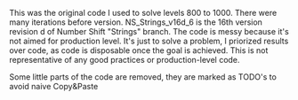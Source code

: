 This was the original code I used to solve levels 800 to 1000. There were many iterations before version. NS_Strings_v16d_6 is the 16th version revision d of Number Shift "Strings" branch.
The code is messy because it's not aimed for production level. It's just to solve a problem, I priorized results over code, as code is disposable once the goal is achieved.
This is not representative of any good practices or production-level code.

Some little parts of the code are removed, they are marked as TODO's to avoid naive Copy&Paste 
